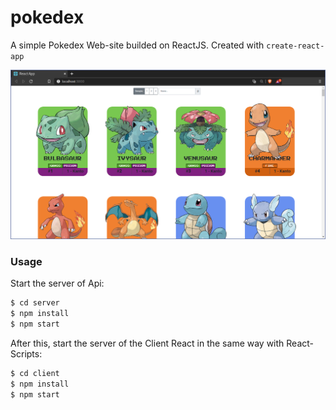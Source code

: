 # pokedex
A simple Pokedex Web-site builded on ReactJS.
Created with `create-react-app`

![Screenshot](./screenshot.png)

### Usage
Start the server of Api:
```sh
$ cd server
$ npm install
$ npm start
```

After this, start the server of the Client React in the same way with React-Scripts:
```sh
$ cd client
$ npm install
$ npm start
```

